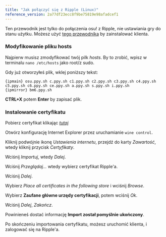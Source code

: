 ```yaml
---
title: "Jak połączyć się z Ripple (Linux)"
reference_version: 2a77df23ecc8f9be75819e98afadcef1
---
```

Ten przewodnik jest tylko do połączenia osu! z Ripple, nie ustawiania gry do stanu użytku. Możesz użyć [tego przewodnika](https://gist.github.com/Francesco149/a2f796683a4e5195458f4bb171d88eb0) by zainstalować klienta.

### Modyfikowanie pliku hosts
Najpierw musisz zmodyfikować twój pilk *hosts*. By to zrobić, wpisz w terminalu `nano /etc/hosts` jako root/z sudo.

Gdy już otworzyłeś plik, wklej poniższy tekst:

```
{ipmain} osu.ppy.sh c.ppy.sh c1.ppy.sh c2.ppy.sh c3.ppy.sh c4.ppy.sh c5.ppy.sh c6.ppy.sh ce.ppy.sh a.ppy.sh s.ppy.sh i.ppy.sh
{ipmirror} bm6.ppy.sh
```
**CTRL+X** potem **Enter** by zapisać plik.

### Instalowanie certyfikatu
Pobierz certyfikat klikając [*tutaj*](https://zxq.co/ripple/ripple-server-switcher/-/raw/master/RippleServerSwitcher/Resources/ripple.cer?inline=false)

Otwórz konfigurację Internet Explorer przez uruchamianie `wine control`.

Kliknij podwójnie ikonę *Ustawienia internetu*, przejdź do karty *Zawartość*, wtedy kliknij przycisk *Certyfikaty*.

Wciśnij *Importuj*, wtedy *Dalej*.

Wciśnij *Przeglądaj...* wtedy wybierz certyfikat Ripple'a.

Wciśnij *Dalej*.

Wybierz *Place all certificates in the following store* i wciśnij *Browse*.

Wybierz **Zaufane główne urzędy certyfikacji**, potem wciśnij *Ok*.

Wciśnij *Dalej*, *Zakończ*.

Powinieneś dostać informację **Import został pomyślnie ukończony**.


Po skończeniu importowania certyfikatu, możesz uruchomić klienta, i zalogować się na Ripple'a.
